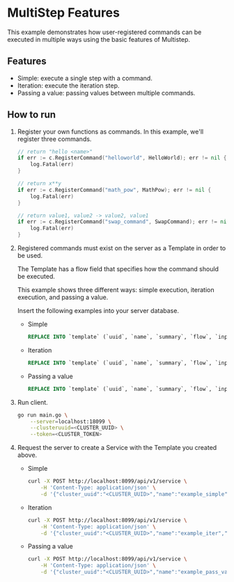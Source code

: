# MultiStep Features

This example demonstrates how user-registered commands can be executed in multiple ways using the basic features of Multistep.

## Features
- Simple: execute a single step with a command.
- Iteration: execute the iteration step.
- Passing a value: passing values between multiple commands.

## How to run
1. Register your own functions as commands. In this example, we'll register three commands.
    ```go
    // return "hello <name>"
	if err := c.RegisterCommand("helloworld", HelloWorld); err != nil {
		log.Fatal(err)
	}

    // return x**y
	if err := c.RegisterCommand("math_pow", MathPow); err != nil {
		log.Fatal(err)
	}

    // return value1, value2 -> value2, value1
	if err := c.RegisterCommand("swap_command", SwapCommand); err != nil {
		log.Fatal(err)
	}
    ```

2. Registered commands must exist on the server as a Template in order to be used.

    The Template has a flow field that specifies how the command should be executed.

    This example shows three different ways: simple execution, iteration execution, and passing a value.

    Insert the following examples into your server database.

    * Simple
        ```sql
        REPLACE INTO `template` (`uuid`, `name`, `summary`, `flow`, `inputs`, `origin`, `created`) VALUES ('example_simple', 'example_simple', '', '[{"$id":"step1","$command":"helloworld","inputs":"$inputs"}]', '{}', 'userdefined', NOW());
        ```

    * Iteration
        ```sql
        REPLACE INTO `template` (`uuid`, `name`, `summary`, `flow`, `inputs`, `origin`, `created`) VALUES ('example_iter', 'example_iter', '', '[{"$id":"step1","$range":"$inputs.x_list","$steps":[{"$id":"step2","$command":"math_pow","inputs":{"x":"$step1.val","y":2}}]}]', '{}', 'userdefined', NOW());
        ```

    * Passing a value
        ```sql
        REPLACE INTO `template` (`uuid`, `name`, `summary`, `flow`, `inputs`, `origin`, `created`) VALUES ('example_pass_val', 'example_pass_val', '', '[{"$id":"step1","$command":"swap_command","inputs":{"param1":"$inputs.input1","param2":"$inputs.input2"}},{"$id":"step2","$command":"swap_command","inputs":{"param1":"$step1.outputs.value1","param2":"$step1.outputs.value2"}}]', '{}', 'userdefined', NOW());
        ```

3. Run client.
    ```bash
    go run main.go \
        --server=localhost:18099 \
        --clusteruuid=<CLUSTER_UUID> \
        --token=<CLUSTER_TOKEN>
    ```

4. Request the server to create a Service with the Template you created above.
    * Simple
        ```bash
        curl -X POST http://localhost:8099/api/v1/service \
            -H 'Content-Type: application/json' \
            -d '{"cluster_uuid":"<CLUSTER_UUID>","name":"example_simple","template_uuid":"example_simple","inputs":{"name":"world"}}'
        ```
        
    * Iteration
        ```bash
        curl -X POST http://localhost:8099/api/v1/service \
            -H 'Content-Type: application/json' \
            -d '{"cluster_uuid":"<CLUSTER_UUID>","name":"example_iter","template_uuid":"example_iter","inputs":{"x_list":[1,2,3,4,5]}}'
        ```
    
    * Passing a value
        ```bash
        curl -X POST http://localhost:8099/api/v1/service \
            -H 'Content-Type: application/json' \
            -d '{"cluster_uuid":"<CLUSTER_UUID>","name":"example_pass_val","template_uuid":"example_pass_val","inputs":{"input1":"foo","input2":"bar"}}'
        ```